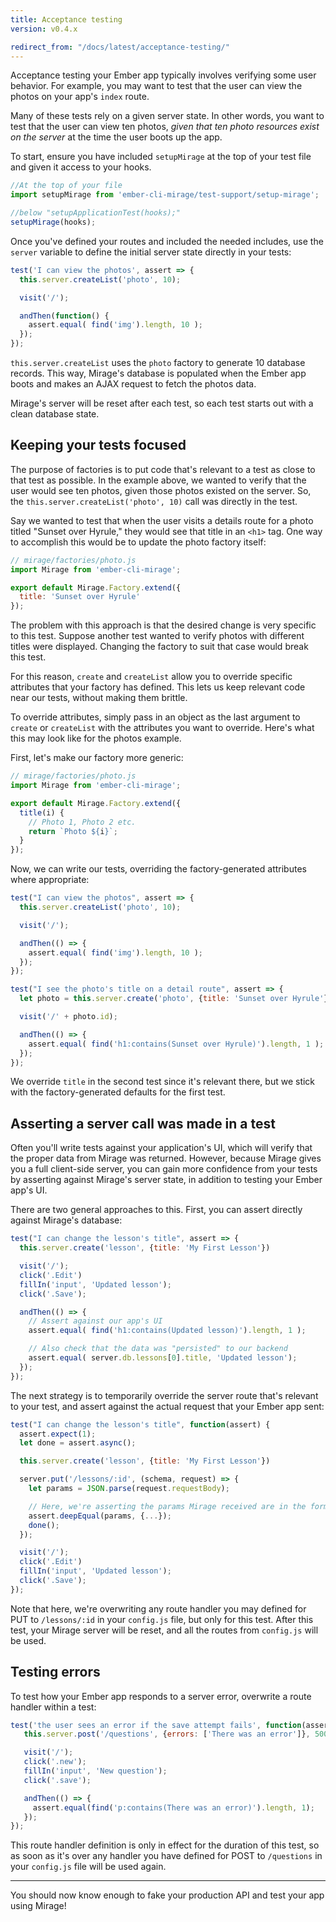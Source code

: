 ```yaml
---
title: Acceptance testing
version: v0.4.x

redirect_from: "/docs/latest/acceptance-testing/"
---
```


Acceptance testing your Ember app typically involves verifying some user behavior. For example, you may want to test that the user can view the photos on your app's `index` route.

Many of these tests rely on a given server state. In other words, you want to test that the user can view ten photos, *given that ten photo resources exist on the server* at the time the user boots up the app.

To start, ensure you have included `setupMirage` at the top of your test file and given it access to your hooks.
```js
//At the top of your file
import setupMirage from 'ember-cli-mirage/test-support/setup-mirage';

//below "setupApplicationTest(hooks);"
setupMirage(hooks);
```

Once you've defined your routes and included the needed includes, use the `server` variable to define the initial server state directly in your tests:

```js
test('I can view the photos', assert => {
  this.server.createList('photo', 10);

  visit('/');

  andThen(function() {
    assert.equal( find('img').length, 10 );
  });
});
```

`this.server.createList` uses the `photo` factory to generate 10 database records. This way, Mirage's database is populated when the Ember app boots and makes an AJAX request to fetch the photos data.

Mirage's server will be reset after each test, so each test starts out with a clean database state.

## Keeping your tests focused

The purpose of factories is to put code that's relevant to a test as close to that test as possible. In the example above, we wanted to verify that the user would see ten photos, given those photos existed on the server. So, the `this.server.createList('photo', 10)` call was directly in the test.

Say we wanted to test that when the user visits a details route for a photo titled "Sunset over Hyrule," they would see that title in an `<h1>` tag. One way to accomplish this would be to update the photo factory itself:

```js
// mirage/factories/photo.js
import Mirage from 'ember-cli-mirage';

export default Mirage.Factory.extend({
  title: 'Sunset over Hyrule'
});
```

The problem with this approach is that the desired change is very specific to this test. Suppose another test wanted to verify photos with different titles were displayed. Changing the factory to suit that case would break this test.

For this reason, `create` and `createList` allow you to override specific attributes that your factory has defined. This lets us keep relevant code near our tests, without making them brittle.

To override attributes, simply pass in an object as the last argument to `create` or `createList` with the attributes you want to override. Here's what this may look like for the photos example.

First, let's make our factory more generic:

```js
// mirage/factories/photo.js
import Mirage from 'ember-cli-mirage';

export default Mirage.Factory.extend({
  title(i) {
    // Photo 1, Photo 2 etc.
    return `Photo ${i}`;
  }
});
```

Now, we can write our tests, overriding the factory-generated attributes where appropriate:

```js
test("I can view the photos", assert => {
  this.server.createList('photo', 10);

  visit('/');

  andThen(() => {
    assert.equal( find('img').length, 10 );
  });
});

test("I see the photo's title on a detail route", assert => {
  let photo = this.server.create('photo', {title: 'Sunset over Hyrule'});

  visit('/' + photo.id);

  andThen(() => {
    assert.equal( find('h1:contains(Sunset over Hyrule)').length, 1 );
  });
});
```

We override `title` in the second test since it's relevant there, but we stick with the factory-generated defaults for the first test.

## Asserting a server call was made in a test

Often you'll write tests against your application's UI, which will verify that the proper data from Mirage was returned. However, because Mirage gives you a full client-side server, you can gain more confidence from your tests by asserting against Mirage's server state, in addition to testing your Ember app's UI.

There are two general approaches to this. First, you can assert directly against Mirage's database:

```js
test("I can change the lesson's title", assert => {
  this.server.create('lesson', {title: 'My First Lesson'})

  visit('/');
  click('.Edit')
  fillIn('input', 'Updated lesson');
  click('.Save');

  andThen(() => {
    // Assert against our app's UI
    assert.equal( find('h1:contains(Updated lesson)').length, 1 );

    // Also check that the data was "persisted" to our backend
    assert.equal( server.db.lessons[0].title, 'Updated lesson');
  });
});
```

The next strategy is to temporarily override the server route that's relevant to your test, and assert against the actual request that your Ember app sent:

```js
test("I can change the lesson's title", function(assert) {
  assert.expect(1);
  let done = assert.async();

  this.server.create('lesson', {title: 'My First Lesson'})

  server.put('/lessons/:id', (schema, request) => {
    let params = JSON.parse(request.requestBody);

    // Here, we're asserting the params Mirage received are in the format you expect
    assert.deepEqual(params, {...});
    done();
  });

  visit('/');
  click('.Edit')
  fillIn('input', 'Updated lesson');
  click('.Save');
});
```

Note that here, we're overwriting any route handler you may defined for PUT to `/lessons/:id` in your `config.js` file, but only for this test. After this test, your Mirage server will be reset, and all the routes from `config.js` will be used.

## Testing errors

To test how your Ember app responds to a server error, overwrite a route handler within a test:

```js
test('the user sees an error if the save attempt fails', function(assert) {
   this.server.post('/questions', {errors: ['There was an error']}, 500);

   visit('/');
   click('.new');
   fillIn('input', 'New question');
   click('.save');

   andThen(() => {
     assert.equal(find('p:contains(There was an error)').length, 1);
   });
});
```

This route handler definition is only in effect for the duration of this test, so as soon as it's over any handler you have defined for POST to `/questions` in your `config.js` file will be used again.

---

You should now know enough to fake your production API and test your app using Mirage!
